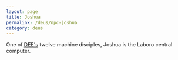 ```yaml
---
layout: page
title: Joshua
permalink: /deus/npc-joshua
category: deus
---
```

One of [DEE's](char-public-griffin) twelve machine disciples, Joshua is the Laboro central computer.
